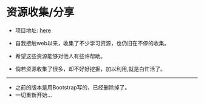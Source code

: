 # 资源收集/分享
- 项目地址: [here](http://www.sail.name/source/index.html)
- 自我接触web以来，收集了不少学习资源，也仍旧在不停的收集。
- 希望这些资源能够对他人有些许帮助。

- 倘若资源收集了很多，却不好好挖掘，加以利用,就是白忙活了。

*******

- 之前的版本是用Bootstrap写的，已经删除掉了。
- 一切重新开始...